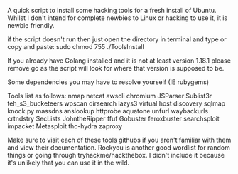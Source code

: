 A quick script to install some hacking tools for
a fresh install of Ubuntu.
Whilst I don't intend for complete newbies to Linux
or hacking to use it, it is newbie friendly.

if the script doesn't run then just open the directory in
terminal and type or copy and paste:
sudo chmod 755 ./ToolsInstall

If you already have Golang installed and it is not at least
version 1.18.1 please remove go as the script will look for where that version is supposed to be.

Some dependencies you may have to resolve yourself (IE rubygems)

Tools list as follows:
nmap
netcat
awscli
chromium
JSParser
Sublist3r
teh_s3_bucketeers
wpscan
dirsearch
lazys3
virtual host discovery
sqlmap
knock.py
massdns
anslookup
httprobe
aquatone
unfurl
waybackurls
crtndstry
SecLists
JohntheRipper
ffuf
Gobuster
feroxbuster
searchsploit
impacket
Metasploit
thc-hydra
zaproxy

Make sure to visit each of these tools githubs if you aren't
familiar with them and view their documentation. Rockyou is
another good wordlist for random things or going through
tryhackme/hackthebox. I didn't include it because it's
unlikely that you can use it in the wild.
